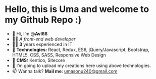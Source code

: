 # Hello, this is Uma and welcome to my Github Repo :)

- 👋 Hi, I’m @**Avl66**
- :woman_technologist: *A front-end web developer*
- :technologist: **3** years experienced in IT
- 🌱 **Technologies:** React, Redux, ES6, jQuery/Javascript, Bootstrap, HTML5, CSS, SASS, Responsive Web Design
- 🌱 **CMS:** Kentico, Sitecore
- 💞️ I’m going to upload my creations here using above technologies.
- 📫 Wanna talk? 
     **Mail me**: umasonu240@gmail.com

<!---
Avl66/Avl66 is a ✨ special ✨ repository because its `README.md` (this file) appears on your GitHub profile.
You can click the Preview link to take a look at your changes.
--->
